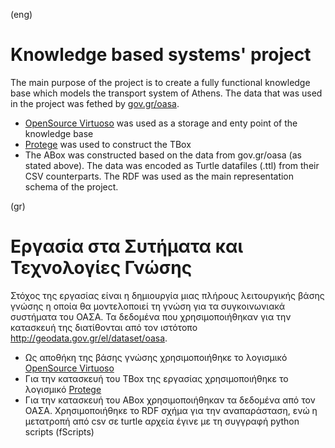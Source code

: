 (eng)
# **Knowledge based systems' project**

The main purpose of the project is to create a fully functional knowledge base which models the transport system of Athens.
The data that was used in the project was fethed by [gov.gr/oasa](http://geodata.gov.gr/el/dataset/oasa).

* [OpenSource Virtuoso](http://vos.openlinksw.com/owiki/wiki/VOS) was used as a storage and enty point of the knowledge base
* [Protege](https://protege.stanford.edu/) was used to construct the TBox
* The ABox was constructed based on the data from gov.gr/oasa (as stated above). The data was encoded as Turtle datafiles (.ttl) from
their CSV counterparts. The RDF was used as the main representation schema of the project.

(gr)
# **Εργασία στα Συτήματα και Τεχνολογίες Γνώσης**

Στόχος της εργασίας είναι η δημιουργία μιας πλήρους λειτουργικής βάσης γνώσης η οποία θα μοντελοποιεί τη γνώση για τα συγκοινωνιακά συστήματα του ΟΑΣΑ. 
Τα δεδομένα που χρησιμοποιήθηκαν για την κατασκευή της διατίθονται από τον ιστότοπο http://geodata.gov.gr/el/dataset/oasa.

* Ως αποθήκη της βάσης γνώσης χρησιμοπoιήθηκε το λογισμικό [OpenSource Virtuoso](http://vos.openlinksw.com/owiki/wiki/VOS)
* Για την κατασκευή του TBox της εργασίας χρησιμοποιήθηκε το λογισμικό [Protege](https://protege.stanford.edu/)
* Για την κατασκευή του ABox χρησιμοποιήθηκαν τα δεδομένα από τον ΟΑΣΑ. Χρησιμοποιήθηκε το RDF σχήμα για την αναπαράσταση, ενώ 
η μετατροπή από csv σε turtle αρχεία έγινε με τη συγγραφή python scripts (fScripts)
